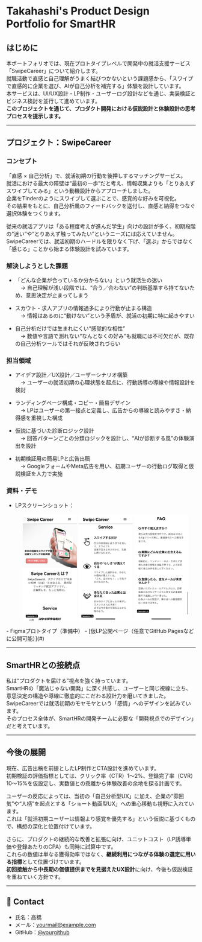 
# Takahashi's Product Design Portfolio for SmartHR

## はじめに
本ポートフォリオでは、現在プロトタイプレベルで開発中の就活支援サービス「SwipeCareer」について紹介します。  
就職活動で直感と自己理解がうまく結びつかないという課題感から、「スワイプで直感的に企業を選び、AIが自己分析を補完する」体験を設計しています。  
本サービスは、UI/UX設計・LP制作・ユーザーログ設計などを通じ、実装検証とビジネス検討を並行して進めています。  
**このプロジェクトを通じて、プロダクト開発における仮説設計と体験設計の思考プロセスを提示します。**

---

## プロジェクト：SwipeCareer

###  コンセプト
「直感 × 自己分析」で、就活初期の行動を後押しするマッチングサービス。  
就活における最大の障壁は“最初の一歩”だと考え、情報収集よりも「とりあえずスワイプしてみる」という動機設計からアプローチしました。  
企業をTinderのようにスワイプして選ぶことで、感覚的な好みを可視化。  
その結果をもとに、自己分析風のフィードバックを送付し、直感と納得をつなぐ選択体験をつくります。

従来の就活アプリは「ある程度考えが進んだ学生」向けの設計が多く、初期段階の“迷い”や“とりあえず触ってみたい”というニーズには応えていません。  
SwipeCareerでは、就活初期のハードルを限りなく下げ、「選ぶ」からではなく「感じる」ことから始まる体験設計を試みています。


### 解決しようとした課題

- 「どんな企業が合っているか分からない」という就活生の迷い  
　→ 自己理解が浅い段階では、“合う／合わない”の判断基準すら持てないため、意思決定が止まってしまう

- スカウト・求人アプリの情報過多により行動が止まる構造  
　→ 情報はあるのに“動けない”という矛盾が、就活の初期に特に起きやすい

- 自己分析だけでは生まれにくい“感覚的な相性”  
　→ 数値や言語で測れない“なんとなくの好み”も就職には不可欠だが、既存の自己分析ツールではそれが反映されづらい


### 担当領域

- アイデア設計／UX設計／ユーザーシナリオ構築  
　→ ユーザーの就活初期の心理状態を起点に、行動誘導の導線や情報設計を検討

- ランディングページ構成・コピー・簡易デザイン  
　→ LPはユーザーの第一接点と定義し、広告からの導線と読みやすさ・納得感を重視した構成

- 仮説に基づいた診断ロジック設計  
　→ 回答パターンごとの分類ロジックを設計し、“AIが診断する風”の体験演出を設計

- 初期検証用の簡易LPと広告出稿  
　→ GoogleフォームやMeta広告を用い、初期ユーザーの行動ログ取得と仮説検証を人力で実施


### 資料・デモ
- LPスクリーンショット：

  <p align="center">
  <img src="./img/landing_preview1.jpeg"  width="30%">
  <img src="./img/landing_preview2.jpeg" width="30%">
  <img src="./img/landing_preview3.jpeg" width="30%">
</p>
- Figmaプロトタイプ（準備中）
- [仮LP公開ページ（任意でGitHub Pagesなどに公開可能）](#)

---

## SmartHRとの接続点
私は“プロダクトを届ける”視点を強く持っています。  
SmartHRの「魔法じゃない開発」に深く共感し、ユーザーと同じ視線に立ち、意思決定の構造や導線に徹底的にこだわる設計力を磨いてきました。  
SwipeCareerでは就活初期のモヤモヤという「感情」へのデザインを試みています。  
そのプロセス全体が、SmartHRの開発チームに必要な「開発視点でのデザイン」だと考えています。

---

## 今後の展開

現在、広告出稿を前提としたLP制作とCTA設計を進めています。  
初期検証の評価指標としては、クリック率（CTR）1〜2%、登録完了率（CVR）10〜15%を仮設定し、実数値との乖離から体験改善の余地を探る計画です。

ユーザーの反応によっては、当初の「自己分析型UX」に加え、企業の“雰囲気”や“人柄”を起点とする「ショート動画型UX」への重心移動も視野に入れています。  
これは「就活初期ユーザーは情報より感覚を優先する」という仮説に基づくもので、構想の深化と位置付けています。

さらに、プロダクトの継続的な改善と拡張に向け、ユニットコスト（LP誘導単価や登録あたりのCPA）も同時に試算中です。  
これらの数値は単なる獲得効率ではなく、**継続利用につながる体験の選定に用いる指標**として位置づけています。  
**初回接触から中長期の価値提供までを見据えたUX設計**に向け、今後も仮説検証を重ねていく方針です。




---

## 📮 Contact
- 氏名：高橋
- メール：yourmail@example.com
- GitHub：[@yourgithub](https://github.com/yourgithub)
